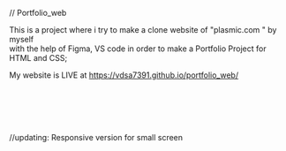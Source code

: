 // Portfolio_web

This is a project where i try to make a clone website of "plasmic.com " by myself<br> with the help of Figma, VS code in order to make a Portfolio Project for HTML and CSS;

My website is LIVE at https://vdsa7391.github.io/portfolio_web/




<br><br><br><br>

//updating: Responsive version for small screen
